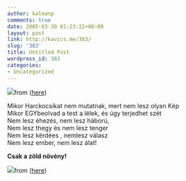 ```yaml
---
author: kalmanp
comments: true
date: 2005-03-30 01:23:22+00:00
layout: post
link: http://kavics.me/383/
slug: '383'
title: Untitled Post
wordpress_id: 383
categories:
- Uncategorized
---
```





![](http://kavics.freeblog.hu/Files/peace2.gif)from ([here](http://www.missoulapeacesign.com/))




Mikor Harckocsikat nem mutatnak, mert nem lesz olyan Kép  
Mikor EGYbeolvad a test a lélek, és úgy terjedhet szét  
Nem lesz éhezés, nem lesz háború,  
Nem lesz thegy és nem lesz tenger  
Nem lesz kérdées , nemlesz válasz  
Nem lesz ember, nem lesz álat!




**Csak a zöld növény!**




![](http://kavics.freeblog.hu/Files/field.jpg)from ([here](http://www.ofields.com/ohempfield.jpg))
